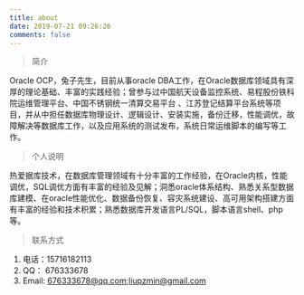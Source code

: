 ```yaml
---
title: about
date: 2019-07-21 09:26:26
comments: false
---
```


> 简介


Oracle OCP，兔子先生，目前从事oracle DBA工作，在Oracle数据库领域具有深厚的理论基础、丰富的实践经验；曾参与过中国航天设备监控系统、易程股份铁科院运维管理平台、中国不锈钢统一清算交易平台 、江苏登记结算平台系统等项目，并从中担任数据库物理设计、逻辑设计、安装实施，备份迁移，性能调优，故障解决等数据库工作，以及应用系统的测试发布，系统日常运维脚本的编写等工作。

> 个人说明


热爱据库技术，在数据库管理领域有十分丰富的工作经验，在Oracle内核，性能调优，SQL调优方面有丰富的经验及见解；洞悉oracle体系结构、熟悉关系型数据库建模、在oracle性能优化、数据备份恢复、容灾系统建设、高可用架构搭建方面有丰富的经验和技术积累；熟悉数据库开发语言PL/SQL，脚本语言shell、php等。

> 联系方式


1. 电话：15716182113
2. QQ： 676333678
3. Email: 676333678@qq.com;liupzmin@gmail.com
